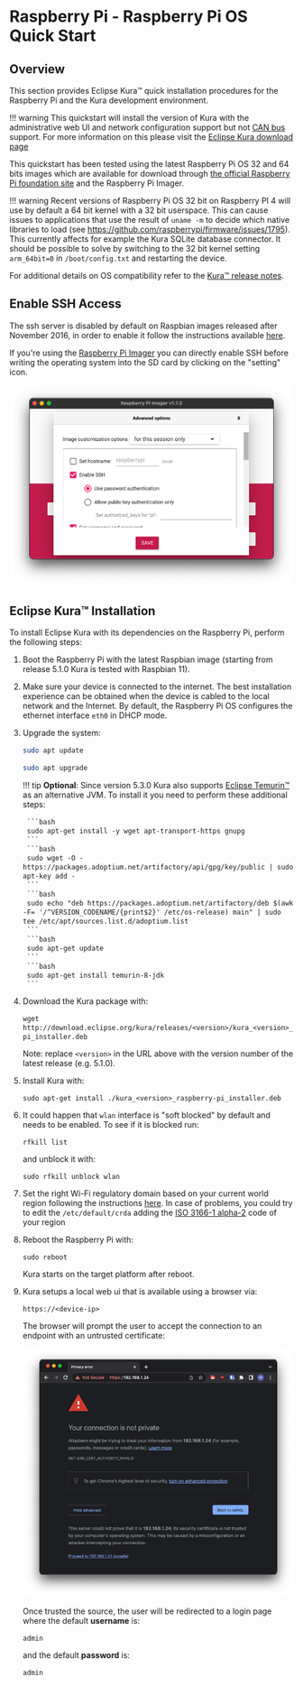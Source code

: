 # Raspberry Pi - Raspberry Pi OS Quick Start

## Overview

This section provides Eclipse Kura&trade; quick installation procedures for the Raspberry Pi and the Kura development environment.

!!! warning
    This quickstart will install the version of Kura with the administrative web UI and network  configuration support but not [CAN bus](https://en.wikipedia.org/wiki/CAN_bus) support. For more information on this please visit the [Eclipse Kura download page](https://websites.eclipseprojects.io/kura/downloads.php)

This quickstart has been tested using the latest Raspberry Pi OS 32 and 64 bits images which are available for download through [the official Raspberry Pi foundation site](https://www.raspberrypi.com/software/operating-systems/) and the Raspberry Pi Imager.

!!! warning
    Recent versions of Raspberry Pi OS 32 bit on Raspberry PI 4 will use by default a 64 bit kernel with a 32 bit userspace. This can cause issues to applications that use the result of `uname -m` to decide which native libraries to load (see https://github.com/raspberrypi/firmware/issues/1795). This currently affects for example the Kura SQLite database connector. It should be possible to solve by switching to the 32 bit kernel setting `arm_64bit=0` in `/boot/config.txt` and restarting the device.

For additional details on OS compatibility refer to the [Kura&trade; release notes](https://websites.eclipseprojects.io/kura/downloads.php).

## Enable SSH Access

The ssh server is disabled by default on Raspbian images released after November 2016,
in order to enable it follow the instructions available [here](https://www.raspberrypi.org/documentation/remote-access/ssh/).

If you're using the [Raspberry Pi Imager](https://github.com/raspberrypi/rpi-imager) you can directly enable SSH before writing the operating system into the SD card by clicking on the "setting" icon.

![Enable SSH Raspberry Pi Imager](./images/imager-enable-ssh.png)

## Eclipse Kura&trade; Installation

To install Eclipse Kura with its dependencies on the Raspberry Pi, perform the
following steps:

1. Boot the Raspberry Pi with the latest Raspbian image (starting from release 5.1.0 Kura is tested with Raspbian 11).

2. Make sure your device is connected to the internet. The best installation experience can be obtained when the device is cabled to the local network and the Internet. By default, the Raspberry Pi OS configures the ethernet interface `eth0` in DHCP mode.

3. Upgrade the system:
   
    ```bash
    sudo apt update
    ```
    ```bash
    sudo apt upgrade
    ```

    !!! tip
        **Optional**: Since version 5.3.0 Kura also supports [Eclipse Temurin&trade;](https://adoptium.net/en-GB/) as an alternative JVM. To install it you need to perform these additional steps:

        ```bash
        sudo apt-get install -y wget apt-transport-https gnupg
        ```
        ```bash
        sudo wget -O - https://packages.adoptium.net/artifactory/api/gpg/key/public | sudo apt-key add -
        ```
        ```bash
        sudo echo "deb https://packages.adoptium.net/artifactory/deb $(awk -F= '/^VERSION_CODENAME/{print$2}' /etc/os-release) main" | sudo tee /etc/apt/sources.list.d/adoptium.list
        ```
        ```bash
        sudo apt-get update
        ```
        ```bash
        sudo apt-get install temurin-8-jdk
        ```

4. Download the Kura package with:

    ```
    wget http://download.eclipse.org/kura/releases/<version>/kura_<version>_raspberry-pi_installer.deb
    ```

    Note: replace `<version>` in the URL above with the version number of the latest release (e.g. 5.1.0).

5. Install Kura with: 

    ```
    sudo apt-get install ./kura_<version>_raspberry-pi_installer.deb
    ```

6. It could happen that `wlan` interface is "soft blocked" by default and needs to be enabled. To see if it is blocked run:

    ```
    rfkill list
    ```

    and unblock it with:

    ```
    sudo rfkill unblock wlan
    ```

7. Set the right Wi-Fi regulatory domain based on your current world region following the instructions [here](https://www.raspberrypi.org/documentation/computers/configuration.html#using-the-desktop). In case of problems, you could try to edit the `/etc/default/crda` adding the [ISO 3166-1 alpha-2](https://it.wikipedia.org/wiki/ISO_3166-1_alpha-2) code of your region

8. Reboot the Raspberry Pi with:

    ```
    sudo reboot
    ```

    Kura starts on the target platform after reboot.

9. Kura setups a local web ui that is available using a browser via:

    ```
    https://<device-ip>
    ```

    The browser will prompt the user to accept the connection to an endpoint with an untrusted certificate:

    ![Proceed trusting the source](./images/untrusted_cert.png)

    Once trusted the source, the user will be redirected to a login page where the default **username** is:

    ```
    admin
    ```

    and the default **password** is:

    ```
    admin
    ```

